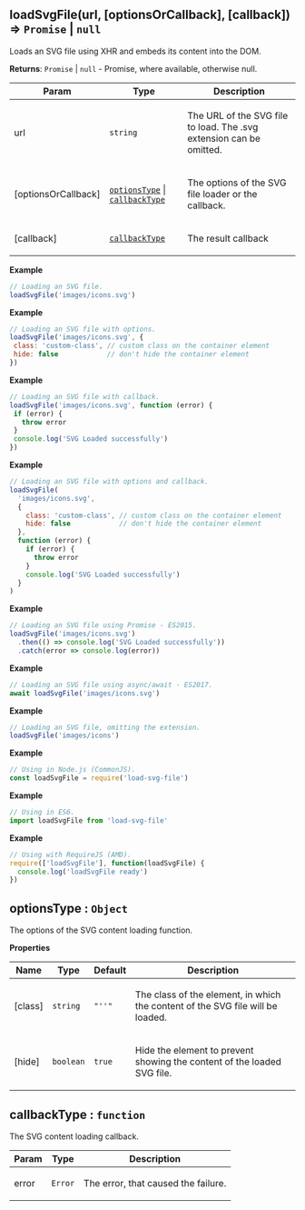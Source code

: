 <a name="loadSvgFile"></a>

## loadSvgFile(url, [optionsOrCallback], [callback]) ⇒ <code>Promise</code> \| <code>null</code>
Loads an SVG file using XHR and embeds its content into the DOM.

**Returns**: <code>Promise</code> \| <code>null</code> - Promise, where available, otherwise null.  
<table>
  <thead>
    <tr>
      <th>Param</th><th>Type</th><th>Description</th>
    </tr>
  </thead>
  <tbody>
<tr>
    <td>url</td><td><code>string</code></td><td><p>The URL of the SVG file to load.
                                                        The .svg extension can be omitted.</p>
</td>
    </tr><tr>
    <td>[optionsOrCallback]</td><td><code><a href="#optionsType">optionsType</a></code> | <code><a href="#callbackType">callbackType</a></code></td><td><p>The options of the SVG file loader or the callback.</p>
</td>
    </tr><tr>
    <td>[callback]</td><td><code><a href="#callbackType">callbackType</a></code></td><td><p>The result callback</p>
</td>
    </tr>  </tbody>
</table>

**Example**  
```js
// Loading an SVG file.
loadSvgFile('images/icons.svg')
```
**Example**  
```js
// Loading an SVG file with options.
loadSvgFile('images/icons.svg', {
 class: 'custom-class', // custom class on the container element
 hide: false            // don't hide the container element
})
```
**Example**  
```js
// Loading an SVG file with callback.
loadSvgFile('images/icons.svg', function (error) {
 if (error) {
   throw error
 }
 console.log('SVG Loaded successfully')
})
```
**Example**  
```js
// Loading an SVG file with options and callback.
loadSvgFile(
  'images/icons.svg',
  {
    class: 'custom-class', // custom class on the container element
    hide: false            // don't hide the container element
  },
  function (error) {
    if (error) {
      throw error
    }
    console.log('SVG Loaded successfully')
  }
)
```
**Example**  
```js
// Loading an SVG file using Promise - ES2015.
loadSvgFile('images/icons.svg')
  .then(() => console.log('SVG Loaded successfully'))
  .catch(error => console.log(error))
```
**Example**  
```js
// Loading an SVG file using async/await - ES2017.
await loadSvgFile('images/icons.svg')
```
**Example**  
```js
// Loading an SVG file, omitting the extension.
loadSvgFile('images/icons')
```
**Example**  
```js
// Using in Node.js (CommonJS).
const loadSvgFile = require('load-svg-file')
```
**Example**  
```js
// Using in ES6.
import loadSvgFile from 'load-svg-file'
```
**Example**  
```js
// Using with RequireJS (AMD).
require(['loadSvgFile'], function(loadSvgFile) {
  console.log('loadSvgFile ready')
})
```
<a name="optionsType"></a>

## optionsType : <code>Object</code>
The options of the SVG content loading function.

**Properties**

<table>
  <thead>
    <tr>
      <th>Name</th><th>Type</th><th>Default</th><th>Description</th>
    </tr>
  </thead>
  <tbody>
<tr>
    <td>[class]</td><td><code>string</code></td><td><code>&quot;&#x27;&#x27;&quot;</code></td><td><p>The class of the element, in which the content of the SVG file will be loaded.</p>
</td>
    </tr><tr>
    <td>[hide]</td><td><code>boolean</code></td><td><code>true</code></td><td><p>Hide the element to prevent showing the content of the loaded SVG file.</p>
</td>
    </tr>  </tbody>
</table>

<a name="callbackType"></a>

## callbackType : <code>function</code>
The SVG content loading callback.

<table>
  <thead>
    <tr>
      <th>Param</th><th>Type</th><th>Description</th>
    </tr>
  </thead>
  <tbody>
<tr>
    <td>error</td><td><code>Error</code></td><td><p>The error, that caused the failure.</p>
</td>
    </tr>  </tbody>
</table>


